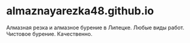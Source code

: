 # almaznayarezka48.github.io
Алмазная резка и алмазное бурение в Липецке. Любые виды работ. Чистовое бурение. Качественно.

